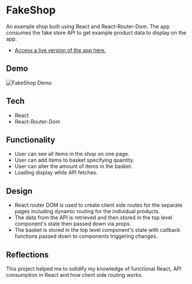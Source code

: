 # FakeShop
An example shop built using React and React-Router-Dom. The app consumes the fake store API to get example product data to display on the app.

- [Access a live version of the app here.](https://fakeshop-8ba44.firebaseapp.com/)

## Demo
![FakeShop Demo](https://github.com/jkcswd/FakeShop/blob/main/README/Demo.gif)

## Tech
- React
- React-Router-Dom

## Functionality 
- User can see all items in the shop on one page.
- User can add items to basket specifying quantity.
- User can alter the amount of items in the basket.
- Loading display while API fetches.

## Design
- React router DOM is used to create client side routes for the separate pages including dynamic routing for the individual products.
- The data from the API is retrieved and then stored in the top level component's state then passed down via props.
- The basket is stored in the top level component's state with callback functions passed down to components triggering changes.

## Reflections
This project helped me to solidify my knowledge of functional React, API consumption in React and how client side routing works.
